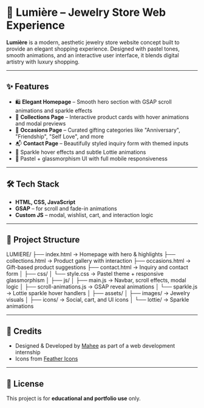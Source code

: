 # 💎 Lumière – Jewelry Store Web Experience

**Lumière** is a modern, aesthetic jewelry store website concept built to provide an elegant shopping experience. Designed with pastel tones, smooth animations, and an interactive user interface, it blends digital artistry with luxury shopping.

---

## ✨ Features

- 🛍️ **Elegant Homepage** – Smooth hero section with GSAP scroll animations and sparkle effects  
- 💍 **Collections Page** – Interactive product cards with hover animations and modal previews  
- 🎁 **Occasions Page** – Curated gifting categories like "Anniversary", "Friendship", "Self Love", and more  
- 📬 **Contact Page** – Beautifully styled inquiry form with themed inputs  
- 💫 Sparkle hover effects and subtle Lottie animations  
- 🎨 Pastel + glassmorphism UI with full mobile responsiveness  

---

## 🛠️ Tech Stack

- **HTML, CSS, JavaScript**  
- **GSAP** – for scroll and fade-in animations   
- **Custom JS** – modal, wishlist, cart, and interaction logic  

---

## 📂 Project Structure

LUMIERE/
├── index.html → Homepage with hero & highlights
├── collections.html → Product gallery with interaction
├── occasions.html → Gift-based product suggestions
├── contact.html → Inquiry and contact form
│
├── css/
│ └── style.css → Pastel theme + responsive glassmorphism
│
├── js/
│ ├── main.js → Navbar, scroll effects, modal logic
│ ├── scroll-animations.js → GSAP reveal animations
│ └── sparkle.js → Lottie sparkle hover handlers
│
├── assets/
│ ├── images/ → Jewelry visuals
│ ├── icons/ → Social, cart, and UI icons
│ └── lottie/ → Sparkle animations

---

## 🤍 Credits

- Designed & Developed by [Mahee](https://github.com/Mahee-21) as part of a web development internship   
- Icons from [Feather Icons](https://feathericons.com/)  

---

## 📌 License

This project is for **educational and portfolio use** only.
